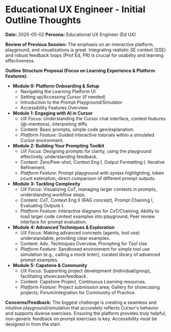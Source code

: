 # Educational UX Engineer - Initial Outline Thoughts

**Date:** 2025-05-02
**Persona:** Educational UX Engineer (Ed UX)

**Review of Previous Session:** The emphasis on an interactive platform, playground, and visualizations is great. Integrating realistic SE context (SSE) and robust feedback loops (Prof Ed, PR) is crucial for usability and learning effectiveness.

**Outline Structure Proposal (Focus on Learning Experience & Platform Features):**

*   **Module 0: Platform Onboarding & Setup**
    *   Navigating the Learning Platform UI
    *   Setting up/Accessing Cursor (if needed)
    *   Introduction to the Prompt Playground/Simulator
    *   Accessibility Features Overview
*   **Module 1: Engaging with AI in Cursor**
    *   *UX Focus:* Understanding the Cursor chat interface, context features (@-mentions), interpreting diffs.
    *   Content: Basic prompts, simple code gen/explanation.
    *   *Platform Feature:* Guided interactive tutorials within a simulated Cursor environment.
*   **Module 2: Building Your Prompting Toolkit**
    *   *UX Focus:* Designing prompts for clarity, using the playground effectively, understanding feedback.
    *   Content: Zero/Few-shot, Context Eng I, Output Formatting I, Iterative Refinement.
    *   *Platform Feature:* Prompt playground with syntax highlighting, token count estimation, direct comparison of different prompt outputs.
*   **Module 3: Tackling Complexity**
    *   *UX Focus:* Visualizing CoT, managing larger contexts in prompts, understanding workflow steps.
    *   Content: CoT, Context Eng II (RAG concept), Prompt Chaining I, Evaluating Outputs I.
    *   *Platform Feature:* Interactive diagrams for CoT/Chaining; Ability to load larger code context examples into playground; Peer review interface for prompt evaluation.
*   **Module 4: Advanced Techniques & Exploration**
    *   *UX Focus:* Making advanced concepts (agents, tool use) understandable, providing clear examples.
    *   Content: Adv. Techniques Overview, Prompting for Tool Use.
    *   *Platform Feature:* Sandboxed environment for simple tool use simulation (e.g., calling a mock linter); curated library of advanced prompt examples.
*   **Module 5: Capstone & Community**
    *   *UX Focus:* Supporting project development (individual/group), facilitating showcase/feedback.
    *   Content: Capstone Project, Continuous Learning resources.
    *   *Platform Feature:* Project submission area; Gallery for showcasing projects; Forum/integration for Community of Practice.

**Concerns/Feedback:** The biggest challenge is creating a seamless and intuitive playground/simulation that accurately reflects Cursor's behavior and supports diverse exercises. Ensuring the platform provides truly helpful, non-generic feedback on prompt exercises is key. Accessibility must be designed in from the start. 